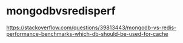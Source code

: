 # mongodbvsredisperf

https://stackoverflow.com/questions/39813443/mongodb-vs-redis-performance-benchmarks-which-db-should-be-used-for-cache
